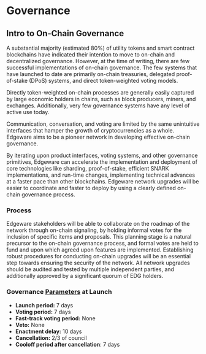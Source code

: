 # Governance

## Intro to On-Chain Governance

A substantial majority \(estimated 80%\) of utility tokens and smart contract blockchains have indicated their intention to move to on-chain and decentralized governance. However, at the time of writing, there are few successful implementations of on-chain governance. The few systems that have launched to date are primarily on-chain treasuries, delegated proof-of-stake \(DPoS\) systems, and direct token-weighted voting models. 

Directly token-weighted on-chain processes are generally easily captured by large economic holders in chains, such as block producers, miners, and exchanges. Additionally, very few governance systems have any level of active use today.

 Communication, conversation, and voting are limited by the same unintuitive interfaces that hamper the growth of cryptocurrencies as a whole. Edgeware aims to be a pioneer network in developing effective on-chain governance. 

By iterating upon product interfaces, voting systems, and other governance primitives, Edgeware can accelerate the implementation and deployment of core technologies like sharding, proof-of-stake, efficient SNARK implementations, and run-time changes, implementing technical advances at a faster pace than other blockchains. Edgeware network upgrades will be easier to coordinate and faster to deploy by using a clearly defined on-chain governance process.

### Process

Edgeware stakeholders will be able to collaborate on the roadmap of the network through on-chain signaling, by holding informal votes for the inclusion of specific items and proposals. This planning stage is a natural precursor to the on-chain governance process, and formal votes are held to fund and upon which agreed upon features are implemented. Establishing robust procedures for conducting on-chain upgrades will be an essential step towards ensuring the security of the network. All network upgrades should be audited and tested by multiple independent parties, and additionally approved by a significant quorum of EDG holders.



### Governance [Parameters](../network-parameters.md) at Launch

* **Launch period:** 7 days
* **Voting period:** 7 days
* **Fast-track voting period:** None
* **Veto:** None
* **Enactment delay:** 10 days
* **Cancellation:** 2/3 of council
* **Cooloff period after cancellation**: 7 days







